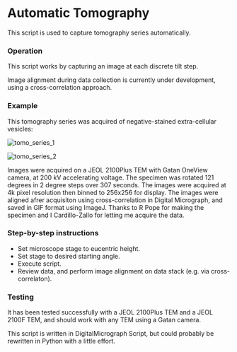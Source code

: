 # Automatic Tomography

This script is used to capture tomography series automatically.

### Operation
This script works by capturing an image at each discrete tilt step.

Image alignment during data collection is currently under development, using a cross-correlation approach. 

### Example

This tomography series was acquired of negative-stained extra-cellular vesicles: 

![tomo_series_1](https://github.com/benweare/EM_scripts/tree/main/assets/images/full.gif)

![tomo_series_2](https://github.com/benweare/EM_scripts/tree/main/assets/images/extract.gif)

Images were acquired on a JEOL 2100Plus TEM with Gatan OneView camera, at 200 kV accelerating voltage. The specimen was rotated 121 degrees in 2 degree steps over 307 seconds. The images were acquired at 4k pixel resolution then binned to 256x256 for display. The images were aligned afrer acquisiton using cross-correlation in Digital Micrograph, and saved in GIF format using ImageJ. Thanks to R Pope for making the specimen and I Cardillo-Zallo for letting me acquire the data.

### Step-by-step instructions

- Set microscope stage to eucentric height. 
- Set stage to desired starting angle. 
- Execute script. 
- Review data, and perform image alignment on data stack (e.g. via cross-correlaton). 

### Testing
It has been tested successfully with a JEOL 2100Plus TEM and a JEOL 2100F TEM, and should work with any TEM using a Gatan camera. 

This script is written in DigitalMicrograph Script, but could probably be rewritten in Python with a little effort.
